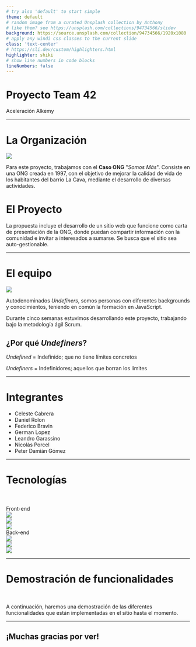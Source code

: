 ```yaml
---
# try also 'default' to start simple
theme: default
# random image from a curated Unsplash collection by Anthony
# like them? see https://unsplash.com/collections/94734566/slidev
background: https://source.unsplash.com/collection/94734566/1920x1080
# apply any windi css classes to the current slide
class: 'text-center'
# https://sli.dev/custom/highlighters.html
highlighter: shiki
# show line numbers in code blocks
lineNumbers: false
---
```


# Proyecto Team 42

Aceleración Alkemy


<!--
The last comment block of each slide will be treated as slide notes. It will be visible and editable in Presenter Mode along with the slide. [Read more in the docs](https://sli.dev/guide/syntax.html#notes)
-->

---

# La Organización
<img src="/assets/logosomos.png" class="float-right h-40 rounded shadow bg-white" />

Para este proyecto, trabajamos con el **Caso ONG** "*Somos Más*". Consiste en una ONG creada en 1997, con el objetivo de mejorar la calidad de vida de los habitantes del barrio La Cava, mediante el desarrollo de diversas actividades.


# El Proyecto
La propuesta incluye el desarrollo de un sitio web que funcione como carta de presentación de la ONG, donde puedan compartir información con la comunidad e invitar a interesados a sumarse. Se busca que el sitio sea auto-gestionable.


<!--
You can have `style` tag in markdown to override the style for the current page.
Learn more: https://sli.dev/guide/syntax#embedded-styles
-->

---

# El equipo
<img src="/assets/undefiners.png" class="float-right h-40 rounded shadow" />

Autodenominados *Undefiners*, somos personas con diferentes backgrounds y conocimientos, teniendo en común la formación en JavaScript.

Durante cinco semanas estuvimos desarrollando este proyecto, trabajando bajo la metodología ágil Scrum.

## ¿Por qué *Undefiners*?
*Undefined* = Indefinido; que no tiene límites concretos

*Undefiners* = Indefinidores; aquellos que borran los límites

---

# Integrantes

* Celeste Cabrera
* Daniel Rolon
* Federico Bravin
* German Lopez
* Leandro Garassino
* Nicolás Porcel
* Peter Damián Gómez

---

# Tecnologías

<br />
<br />

<div class="grid grid-cols-4 gap-8">
  <div class="text-2xl font-bold mt-3">Front-end</div>
  <div>
    <img src="/assets/logos/react.png" class="h-15" />
  </div>
  <div class="relative bottom-2">
    <img src="/assets/logos/redux-logo-light.png" class="h-20" />
  </div>
  <div>
    <img src="/assets/logos/material-ui-logo.svg" class="h-16" />
  </div>

  <div class="text-2xl font-bold mt-3">Back-end</div>
  <div>
    <img src="/assets/logos/nodejs-logo-white.svg" class="h-18" />
  </div>
  <div>
    <img src="/assets/logos/express.png" class="h-13" />
  </div>
  <div>
    <img src="/assets/logos/sequelize.png" class="h-14" />
  </div>
</div>

---

# Demostración de funcionalidades

<br />

A continuación, haremos una demostración de las diferentes funcionalidades que están implementadas en el sitio hasta el momento.

---

<div style="height: 100%" class="flex flex-col justify-center align-center items-center content-center self-center">
  <h2 style="text-2xl">¡Muchas gracias por ver!</h2>
</div>
